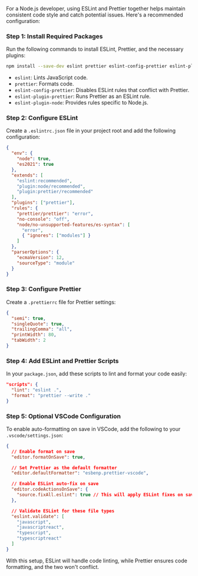 For a Node.js developer, using ESLint and Prettier together helps maintain consistent code style and catch potential issues. Here's a recommended configuration:

### Step 1: Install Required Packages

Run the following commands to install ESLint, Prettier, and the necessary plugins:

```bash
npm install --save-dev eslint prettier eslint-config-prettier eslint-plugin-prettier eslint-plugin-node
```

- `eslint`: Lints JavaScript code.
- `prettier`: Formats code.
- `eslint-config-prettier`: Disables ESLint rules that conflict with Prettier.
- `eslint-plugin-prettier`: Runs Prettier as an ESLint rule.
- `eslint-plugin-node`: Provides rules specific to Node.js.

### Step 2: Configure ESLint

Create a `.eslintrc.json` file in your project root and add the following configuration:

```json
{
  "env": {
    "node": true,
    "es2021": true
  },
  "extends": [
    "eslint:recommended",
    "plugin:node/recommended",
    "plugin:prettier/recommended"
  ],
  "plugins": ["prettier"],
  "rules": {
    "prettier/prettier": "error",
    "no-console": "off",
    "node/no-unsupported-features/es-syntax": [
      "error",
      { "ignores": ["modules"] }
    ]
  },
  "parserOptions": {
    "ecmaVersion": 12,
    "sourceType": "module"
  }
}
```

### Step 3: Configure Prettier

Create a `.prettierrc` file for Prettier settings:

```json
{
  "semi": true,
  "singleQuote": true,
  "trailingComma": "all",
  "printWidth": 80,
  "tabWidth": 2
}
```

### Step 4: Add ESLint and Prettier Scripts

In your `package.json`, add these scripts to lint and format your code easily:

```json
"scripts": {
  "lint": "eslint .",
  "format": "prettier --write ."
}
```

### Step 5: Optional VSCode Configuration

To enable auto-formatting on save in VSCode, add the following to your `.vscode/settings.json`:

```json
{
  // Enable format on save
  "editor.formatOnSave": true,

  // Set Prettier as the default formatter
  "editor.defaultFormatter": "esbenp.prettier-vscode",

  // Enable ESLint auto-fix on save
  "editor.codeActionsOnSave": {
    "source.fixAll.eslint": true // This will apply ESLint fixes on save
  },

  // Validate ESLint for these file types
  "eslint.validate": [
    "javascript",
    "javascriptreact",
    "typescript",
    "typescriptreact"
  ]
}
```

With this setup, ESLint will handle code linting, while Prettier ensures code formatting, and the two won't conflict.

